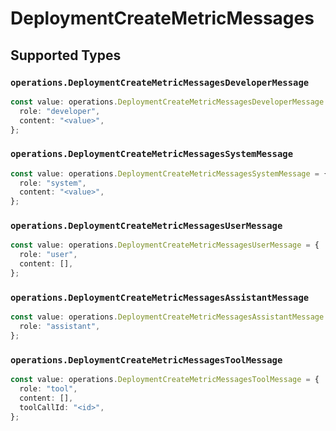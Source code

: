 # DeploymentCreateMetricMessages


## Supported Types

### `operations.DeploymentCreateMetricMessagesDeveloperMessage`

```typescript
const value: operations.DeploymentCreateMetricMessagesDeveloperMessage = {
  role: "developer",
  content: "<value>",
};
```

### `operations.DeploymentCreateMetricMessagesSystemMessage`

```typescript
const value: operations.DeploymentCreateMetricMessagesSystemMessage = {
  role: "system",
  content: "<value>",
};
```

### `operations.DeploymentCreateMetricMessagesUserMessage`

```typescript
const value: operations.DeploymentCreateMetricMessagesUserMessage = {
  role: "user",
  content: [],
};
```

### `operations.DeploymentCreateMetricMessagesAssistantMessage`

```typescript
const value: operations.DeploymentCreateMetricMessagesAssistantMessage = {
  role: "assistant",
};
```

### `operations.DeploymentCreateMetricMessagesToolMessage`

```typescript
const value: operations.DeploymentCreateMetricMessagesToolMessage = {
  role: "tool",
  content: [],
  toolCallId: "<id>",
};
```


